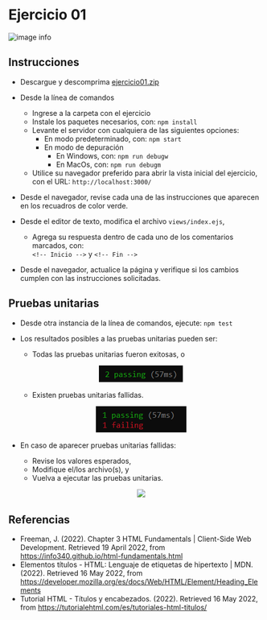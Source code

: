 # Ejercicio 01

![image info](images/ejercicio01.png)

## Instrucciones

* Descargue y descomprima [ejercicio01.zip](../zips/ejercicio01.zip)
* Desde la línea de comandos
	+ Ingrese a la carpeta con el ejercicio
	+ Instale los paquetes necesarios, con: `npm install`
	+ Levante el servidor con cualquiera de las siguientes opciones:
		- En modo predeterminado, con: `npm start`
		- En modo de depuración 
			+ En Windows, con: `npm run debugw`
			+ En MacOs, con: `npm run debugm`
	+ Utilice su navegador preferido para abrir la vista inicial del ejercicio, con el URL: `http://localhost:3000/`

* Desde el navegador, revise cada una de las instrucciones que aparecen en los recuadros de color verde.
* Desde el editor de texto, modifica el archivo `views/index.ejs`, 
	+ Agrega su respuesta dentro de cada uno de los comentarios marcados, con:  
	`<!-- Inicio -->` y `<!-- Fin -->`
* Desde el navegador, actualice la página y verifique si los cambios cumplen con las instrucciones solicitadas.

## Pruebas unitarias

* Desde otra instancia de la línea de comandos, ejecute: `npm test`
* Los resultados posibles a las pruebas unitarias pueden ser: 

	+ Todas las pruebas unitarias fueron exitosas, o

	<p align="center">
	  <img src="images/exito.png">
	</p>

	+ Existen pruebas unitarias fallidas.

	<p align="center">
	  <img src="images/fallo.png">
	</p>

* En caso de aparecer pruebas unitarias fallidas:
	+ Revise los valores esperados, 
	+ Modifique el/los archivo(s), y 
	+ Vuelva a ejecutar las pruebas unitarias. 

	<p align="center">
	  <img src="images/esperado.png">
	</p>


## Referencias 

* Freeman, J. (2022). Chapter 3 HTML Fundamentals | Client-Side Web Development. Retrieved 19 April 2022, from https://info340.github.io/html-fundamentals.html
* Elementos títulos - HTML: Lenguaje de etiquetas de hipertexto | MDN. (2022). Retrieved 16 May 2022, from https://developer.mozilla.org/es/docs/Web/HTML/Element/Heading_Elements
* Tutorial HTML - Títulos y encabezados. (2022). Retrieved 16 May 2022, from https://tutorialehtml.com/es/tutoriales-html-titulos/
